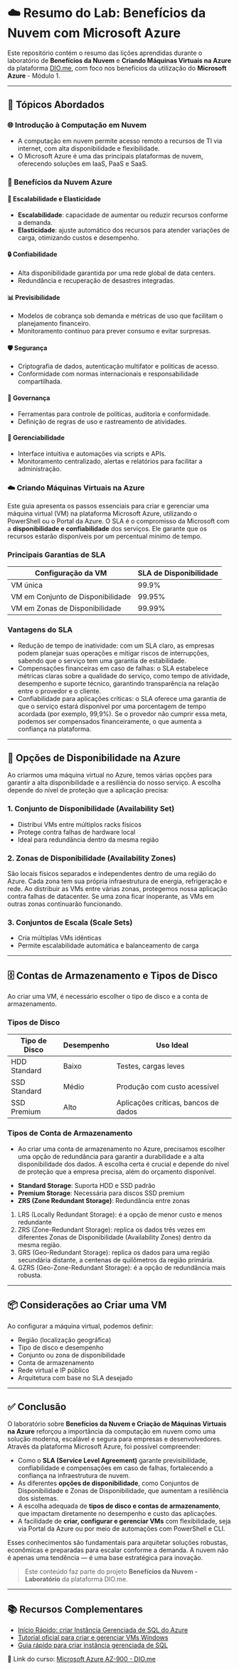# ☁️ Resumo do Lab: Benefícios da Nuvem com Microsoft Azure

Este repositório contém o resumo das lições aprendidas durante o laboratório de **Benefícios da Nuvem** e **Criando Máquinas Virtuais na Azure** da plataforma [DIO.me](https://web.dio.me), com foco nos benefícios da utilização do **Microsoft Azure** - Módulo 1.

---

## 📘 Tópicos Abordados

### 🌐 Introdução à Computação em Nuvem
- A computação em nuvem permite acesso remoto a recursos de TI via internet, com alta disponibilidade e flexibilidade.
- O Microsoft Azure é uma das principais plataformas de nuvem, oferecendo soluções em IaaS, PaaS e SaaS.

### 🚀 Benefícios da Nuvem Azure

#### 🔄 Escalabilidade e Elasticidade
- **Escalabilidade**: capacidade de aumentar ou reduzir recursos conforme a demanda.
- **Elasticidade**: ajuste automático dos recursos para atender variações de carga, otimizando custos e desempenho.

#### 🔒 Confiabilidade
- Alta disponibilidade garantida por uma rede global de data centers.
- Redundância e recuperação de desastres integradas.

#### 📊 Previsibilidade
- Modelos de cobrança sob demanda e métricas de uso que facilitam o planejamento financeiro.
- Monitoramento contínuo para prever consumo e evitar surpresas.

#### 🛡️ Segurança
- Criptografia de dados, autenticação multifator e políticas de acesso.
- Conformidade com normas internacionais e responsabilidade compartilhada.

#### 🧭 Governança
- Ferramentas para controle de políticas, auditoria e conformidade.
- Definição de regras de uso e rastreamento de atividades.

#### 🧰 Gerenciabilidade
- Interface intuitiva e automações via scripts e APIs.
- Monitoramento centralizado, alertas e relatórios para facilitar a administração.

### ☁️ Criando Máquinas Virtuais na Azure
Este guia apresenta os passos essenciais para criar e gerenciar uma máquina virtual (VM) na plataforma Microsoft Azure, utilizando o PowerShell ou o Portal da Azure.
O SLA é o compromisso da Microsoft com a **disponibilidade e confiabilidade** dos serviços. Ele garante que os recursos estarão disponíveis por um percentual mínimo de tempo.

### Principais Garantias de SLA

| Configuração da VM                      | SLA de Disponibilidade |
|----------------------------------------|------------------------|
| VM única                               | 99.9%                 |
| VM em Conjunto de Disponibilidade      | 99.95%                |
| VM em Zonas de Disponibilidade         | 99.99%                |

### Vantagens do SLA

- Redução de tempo de inatividade: com um SLA claro, as empresas podem planejar suas operações e mitigar riscos de interrupções, sabendo que o serviço tem uma garantia de estabilidade.
- Compensações financeiras em caso de falhas: o SLA estabelece métricas claras sobre a qualidade do serviço, como tempo de atividade, desempenho e suporte técnico, garantindo transparência na relação entre o provedor e o cliente.
- Confiabilidade para aplicações críticas: o SLA oferece uma garantia de que o serviço estará disponível por uma porcentagem de tempo acordada (por exemplo, 99,9%). Se o provedor não cumprir essa meta, podemos ser compensados financeiramente, o que aumenta a confiança na plataforma.

---

## 🧱 Opções de Disponibilidade na Azure
Ao criarmos uma máquina virtual no Azure, temos várias opções para garantir a alta disponibilidade e a resiliência do nosso serviço.
A escolha depende do nível de proteção que a aplicação precisa:

### 1. Conjunto de Disponibilidade (Availability Set)

- Distribui VMs entre múltiplos racks físicos
- Protege contra falhas de hardware local
- Ideal para redundância dentro da mesma região

### 2. Zonas de Disponibilidade (Availability Zones)
São locais físicos separados e independentes dentro de uma região do Azure. Cada zona tem sua própria infraestrutura de energia, refrigeração e rede.
Ao distribuir as VMs entre várias zonas, protegemos nossa aplicação contra falhas de datacenter. Se uma zona ficar inoperante, as VMs em outras zonas continuarão funcionando.

### 3. Conjuntos de Escala (Scale Sets)

- Cria múltiplas VMs idênticas
- Permite escalabilidade automática e balanceamento de carga

---

## 🗄️ Contas de Armazenamento e Tipos de Disco

Ao criar uma VM, é necessário escolher o tipo de disco e a conta de armazenamento.

### Tipos de Disco

| Tipo de Disco   | Desempenho | Uso Ideal                          |
|-----------------|------------|------------------------------------|
| HDD Standard    | Baixo      | Testes, cargas leves               |
| SSD Standard    | Médio      | Produção com custo acessível       |
| SSD Premium     | Alto       | Aplicações críticas, bancos de dados|

### Tipos de Conta de Armazenamento
* Ao criar uma conta de armazenamento no Azure, precisamos escolher uma opção de redundância para garantir a durabilidade e a alta disponibilidade dos dados. A escolha certa é crucial e depende do nível de proteção que a empresa precisa, além do orçamento disponível.

- **Standard Storage**: Suporta HDD e SSD padrão
- **Premium Storage**: Necessária para discos SSD premium
- **ZRS (Zone Redundant Storage)**: Redundância entre zonas
1. LRS (Locally Redundant Storage): é a opção de menor custo e menos redundante
2. ZRS (Zone-Redundant Storage): replica os dados três vezes em diferentes Zonas de Disponibilidade (Availability Zones) dentro da mesma região.
3. GRS (Geo-Redundant Storage): replica os dados para uma região secundária distante, a centenas de quilômetros da região primária.
4. GZRS (Geo-Zone-Redundant Storage): é a opção de redundância mais robusta.

---

## 📦 Considerações ao Criar uma VM

Ao configurar a máquina virtual, podemos definir:

- Região (localização geográfica)
- Tipo de disco e desempenho
- Conjunto ou zona de disponibilidade
- Conta de armazenamento
- Rede virtual e IP público
- Arquitetura com base no SLA desejado

---

## ✅ Conclusão

O laboratório sobre **Benefícios da Nuvem e Criação de Máquinas Virtuais na Azure** reforçou a importância da computação em nuvem como uma solução moderna, escalável e segura para empresas e desenvolvedores. Através da plataforma Microsoft Azure, foi possível compreender:

- Como o **SLA (Service Level Agreement)** garante previsibilidade, confiabilidade e compensações em caso de falhas, fortalecendo a confiança na infraestrutura de nuvem.
- As diferentes **opções de disponibilidade**, como Conjuntos de Disponibilidade e Zonas de Disponibilidade, que aumentam a resiliência dos sistemas.
- A escolha adequada de **tipos de disco e contas de armazenamento**, que impactam diretamente no desempenho e custo das aplicações.
- A facilidade de **criar, configurar e gerenciar VMs** com flexibilidade, seja via Portal da Azure ou por meio de automações com PowerShell e CLI.

Esses conhecimentos são fundamentais para arquitetar soluções robustas, econômicas e preparadas para escalar conforme a demanda. A nuvem não é apenas uma tendência — é uma base estratégica para inovação.

> Este conteúdo faz parte do projeto **Benefícios da Nuvem - Laboratório** da plataforma DIO.me.

---
 
## 📚 Recursos Complementares
- [Início Rápido: criar Instância Gerenciada de SQL do Azure](https://learn.microsoft.com/pt-br/azure/virtual-machines/windows/quick-create-portal)
- [Tutorial oficial para criar e gerenciar VMs Windows](https://learn.microsoft.com/pt-br/azure/virtual-machines/windows/tutorial-manage-vm)
- [Guia rápido para criar instância gerenciada de SQL](https://learn.microsoft.com/pt-br/azure/azure-sql/managed-instance/instance-create-quickstart?view=azuresql&tabs=cli) 

📎 Link do curso: [Microsoft Azure AZ-900 - DIO.me](https://web.dio.me/lab/computacao-da-nuvem-laboratorio/learning/6d6083cf-0291-428d-a5f2-c93166e6874d)
